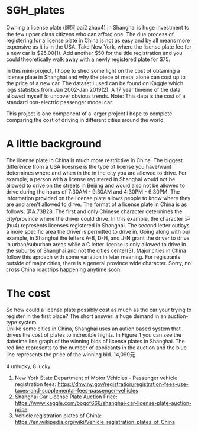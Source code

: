 # SGH_plates

Owning a license plate (牌照 pai2 zhao4) in Shanghai is huge investment to the few upper class citizens who can afford one. The due process of registering for a license plate in China is not as easy and by all means more expensive as it is in the USA. Take New York, where the lisense plate fee for a new car is $25.00(1). Add another $50 for the title registration and you could theoretically walk away with a newly registered plate for $75.  

In this mini-project, I hope to shed some light on the cost of obtaining a license plate in Shanghai and why the piece of metal alone can cost up to the price of a new car. The dataset I used can be found on Kaggle which logs statistics from Jan 2002-Jan 2019(2). A 17 year timeine of the data allowed myself to uncover obvious trends. Note: This data is the cost of a standard non-electric passenger model car. 

This project is one component of a larger project I hope to complete comparing the cost of driving in different cities around the world.

# A little background 

The license plate in China is much more restrictive in China. The biggest difference from a USA licesnse is the type of license you have/want determines where and when in the in the city you are allowed to drive. For example, a person with a license registered in Shanghai would not be allowed to drive on the streets in Beijing and would also not be allowed to drive during the hours of 7:30AM - 9:30AM and 4:30PM - 6:30PM. The information provided on the license plate allows people to know where they are and aren't allowed to dirve. The format of a license plate in China is as follows: 沪A.73B28. The first and only Chinese character determines the city/province where the driver could drive. In this example, the character 沪 (hu4) represents licenses registered in Shanghai. The second letter outlays a more specific area the driver is permitted to drive in. Going along with our example, in Shanghai the letters A-B, D-H, and J-N grant the driver to drive in urban/suburban areas while a C letter license is only allowed to drive in the suburbs of Shanghai and not the cities center(3). Major cities in China follow this aproach with some variation in leter meaning. For registrants outside of major cities, there is a general province wide character. Sorry, no cross China roadtrips happening anytime soon.

# The cost

So how could a license plate possibly cost as much as the car your trying to register in the first place? The short answer: a huge demand in an auction-type system.  
Unlike some cities in China, Shanghai uses an aution based system that drives the cost of plates to incredible hights. In Figure_1 you can see the datetime line graph of the winning bids of license plates in Shanghai. The red line represents to the number of applicants in the auction and the blue line represents the price of the winning bid.
14,099元

4 unlucky, 8 lucky


1. New York State Department of Motor Vehicles - Passenger vehicle registration fees: https://dmv.ny.gov/registration/registration-fees-use-taxes-and-supplemental-fees-passenger-vehicles
2. Shanghai Car License Plate Auction Price: https://www.kaggle.com/bogof666/shanghai-car-license-plate-auction-price 
3. Vehicle registration plates of China: https://en.wikipedia.org/wiki/Vehicle_registration_plates_of_China
